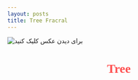 ```yaml
---
layout: posts
title: Tree Fracral
---
```

![برای دیدن عکس کلیک کنید](tree.png)
<html>
<head>
    <title>tree</title>
</head>
<body>
<h1 style="text-align: center;font-family: Tahoma; color:rgba(255, 0, 0, 0.686) ">Tree</h1>
<br>
    <title>fghjk</titel>
<h4 style="text-align: right ;font-family: Tahoma">
            وکمک از تابع بازگشتی درختی رسم کردیم right,left وforward دستورات  turtle با کمک کتابخانه 
<br>
    به طوری که اندازه هر شاخه و قطر انها به مرور کم شده و در انتهای هر شاخه برگ هایی که رنگ انها رندوم بین 4 رنگ انتخاب شده کشیده شود

</h4>

<img src="treeph.png" alt="this a tree photo" width="400" dir="rtl">
<h3 style="text-align: right ;font-family: Tahoma">در اینجا کد فرکتال را مشاهده میکنید:</h3>
<pre>import turtle
    import random
    def color():
       colorm=random.randint(1,4)
       if colorm==1:
           return "darkred"
       elif colorm==2:
           return "orangered"
       elif colorm==3:
           return "gold"
       else:
           return "red"
    def circle(n):
        turtle.begin_fill()
        pencolor=color()
        turtle.pencolor(pencolor)
        turtle.fillcolor(pencolor)
        for i in range (n):
           turtle.forward(1)
           turtle.right(360/n)
           turtle.forward(3)
           turtle.right(80)
           turtle.forward(3)
           turtle.left(80)
        turtle.pencolor("brown")
        turtle.end_fill()
              
    def s(d,r,b):
        turtle.pendown()
        if d<12 :
            circle(7)
            return 
        elif d<29 :
          circle(7)  
        turtle.pencolor("brown")
        turtle.pensize(b)
        turtle.forward(d)
        turtle.left(r)
        s(d * 0.8,r,b*0.8)
        turtle.right(r*2) 
        s(d * 0.8,r,b*0.8)
        turtle.left(r)
        turtle.penup()
        turtle.backward(d)
    
    turtle.penup()
    turtle.right(90)
    turtle.forward(100)
    turtle.pendown()
    turtle.speed(0)
    turtle.tracer(0)
    turtle.left(180)
    s(80,30,9)
    turtle.update()
    turtle.mainloop()
    </pre>

<br>

[برای دیدن سایت کلیک کنید](file:///C:/git/FC02031/s9/triangleme.html)

</body>

</html>